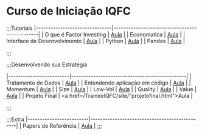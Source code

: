 Curso de Iniciação IQFC
======

;;;Tutoriais
|-------------------------------|-----------------------------------------------|
| O que é Factor Investing      |    <a href="/TraineeIQFC/site/factor.html">Aula</a>       |
| Economatica                   |    <a href="/TraineeIQFC/site/economatica.html">Aula</a>       |
| Interface de Desenvolvimento  |    <a href="/TraineeIQFC/site/interface.html">Aula</a>    |
| Python                        |    <a href="/TraineeIQFC/site/python.html">Aula</a>       |
| Pandas                        |    <a href="/TraineeIQFC/site/pandas.html">Aula</a>       |

;;;

;;;Desenvolvendo sua Estratégia

|-------------------------|-----------------------------------------------|
| Tratamento de Dados     |    <a href="/TraineeIQFC/site/dados.html">Aula</a>        |
| Entendendo aplicação em código |  <a href="/TraineeIQFC/site/codigo.html">Aula</a>  |
| Momentum                |    <a href="/TraineeIQFC/site/momentum.html">Aula</a>     |
| Size                    |    <a href="/TraineeIQFC/site/size.html">Aula</a>         |
| Low-Vol                 |    <a href="/TraineeIQFC/site/lowvol.html">Aula</a>       |
| Quality                 |    <a href="/TraineeIQFC/site/quality.html">Aula</a>      |
| Value                   |    <a href="/TraineeIQFC/site/value.html">Aula</a>        |
| Projeto Final           |    <a href=/TraineeIQFC/site/"projetofinal.html">Aula</a> |

;;;

;;;Extra
|-------------------------|-----------------------------------------------|
| Papers de Referência    |    <a href="/TraineeIQFC/site/papers.html">Aula</a>       |
;;;
